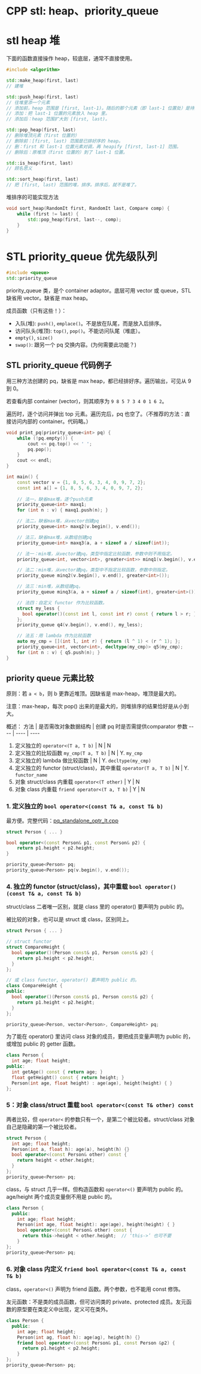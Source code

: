 # CPP stl: heap、priority_queue

# stl heap 堆

下面的函数直接操作 heap，较底层，通常不直接使用。

```cpp
#include <algorithm>

std::make_heap(first, last)
// 建堆

std::push_heap(first, last)
// 往堆里添一个元素
// 添加前，heap 范围是 [first, last-1)。随后的那个元素（即 last-1 位置处）是待添加的元素。
// 添加：把 last-1 位置的元素放入 heap 里。
// 添加后：heap 范围扩大到 [first, last)。

std::pop_heap(first, last)
// 删除堆顶元素（first 位置的）
// 删除前：[first, last) 范围是已排好序的 heap。
// 删：first 和 last-1 位置元素对调，再 heapify [first, last-1] 范围。
// 删除后：原堆顶（first 位置的）到了 last-1 位置。

std::is_heap(first, last)
// 顾名思义

std::sort_heap(first, last)
// 把 [first, last) 范围的堆，排序。排序后，就不是堆了。
```

堆排序的可能实现方法

```cpp
void sort_heap(RandomIt first, RandomIt last, Compare comp) {
    while (first != last) {
        std::pop_heap(first, last--, comp);
    }
}
```

# STL priority_queue 优先级队列

```cpp
#include <queue>
std::priority_queue
```

priority_queue 类，是个 container adaptor。底层可用 vector 或 queue，STL 缺省用 vector。缺省是 max heap。

成员函数（只有这些！）：
* 入队(堆): `push()`, `emplace()`。不是放在队尾，而是放入后排序。
* 访问队头(堆顶): `top()`, `pop()`。不能访问队尾（堆底）。
* `empty()`, `size()`
* `swap()`: 跟另一个 pq 交换内容。(为何需要此功能？)

## STL priority_queue 代码例子

用三种方法创建的 pq，缺省是 max heap，都已经排好序。遍历输出，可见从 9 到 0。

若查看内部 container (vector)，则其顺序为 `9 8 5 7 3 4 0 1 6 2`。

遍历时，逐个访问并弹出 top 元素。遍历完后，pq 也空了。（不推荐的方法：直接访问内部的 container。代码略。）

```cpp
void print_pq(priority_queue<int> pq) {
    while (!pq.empty()) {
        cout << pq.top() << ' ';
        pq.pop();
    }
    cout << endl;
}

int main() {
    const vector v = {1, 8, 5, 6, 3, 4, 0, 9, 7, 2};
    const int a[] = {1, 8, 5, 6, 3, 4, 0, 9, 7, 2};
 
    // 法一，缺省max堆，逐个push元素
    priority_queue<int> maxq1;
    for (int n : v) { maxq1.push(n); }

    // 法二，缺省max堆，从vector创建pq
    priority_queue<int> maxq2(v.begin(), v.end());

    // 法三，缺省max堆，从数组创建pq 
    priority_queue<int> maxq3(a, a + sizeof a / sizeof(int));

    // 法一：min堆，从vector建pq。类型中指定比较函数，参数中则不用指定。
    priority_queue<int, vector<int>, greater<int>> minq1(v.begin(), v.end());

    // 法二：min堆，从vector建pq。类型中不指定比较函数，参数中则指定。
    priority_queue minq2(v.begin(), v.end(), greater<int>());

    // 法三：min堆，从数组建pq。
    priority_queue minq3(a, a + sizeof a / sizeof(int), greater<int>());

    // 法四：自定义 functor 作为比较函数。
    struct my_less {
      bool operator()(const int l, const int r) const { return l > r; }
    };
    priority_queue q4(v.begin(), v.end(), my_less);

    // 法五：用 lambda 作为比较函数
    auto my_cmp = [](int l, int r) { return (l ^ 1) < (r ^ 1); };
    priority_queue<int, vector<int>, decltype(my_cmp)> q5(my_cmp);
    for (int n : v) { q5.push(n); }
}
```

## priority queue 元素比较

原则：若 `a < b`，则 b 更靠近堆顶。因缺省是 max-heap，堆顶是最大的。

注意：max-heap，每次 pop() 出来的是最大的，则堆排序的结果恰好是从小到大。

概述：
方法 | 是否需改对象数据结构 | 创建 pq 时是否需提供comparator 参数
---- | ---- | ----
1. 定义独立的 `operator<(T a, T b)` | N | N
2. 定义独立的比较函数 `my_cmp(T a, T b)` | N | Y. `my_cmp`
3. 定义独立的 lambda 做比较函数 | N | Y. `decltype(my_cmp)`
4. 定义独立的 functor (struct/class)，其中重载 `operator(T a, T b)` | N | Y. `functor_name`
5. 对象 struct/class 内重载 `operator<(T other)` | Y | N
6. 对象 class 内重载 `friend operator<(T a, T b)` | Y | N

### 1. 定义独立的 `bool operator<(const T& a, const T& b)`

最方便。完整代码：[pq_standalone_optr_lt.cpp](code/pq_standalone_optr_lt.cpp)

```cpp
struct Person { ... }

bool operator<(const Person& p1, const Person& p2) {
    return p1.height < p2.height;
}

priority_queue<Person> pq;
priority_queue<Person> pq(v.begin(), v.end());
```

### 4. 独立的 functor (struct/class)，其中重载 `bool operator()(const T& a, const T& b)`

struct/class 二者唯一区别，就是 class 里的 operator() 要声明为 public 的。

被比较的对象，也可以是 struct 或 class，区别同上。

```cpp
struct Person { ... }

// struct functor
struct CompareHeight {
  bool operator()(Person const& p1, Person const& p2) {
    return p1.height < p2.height;
  }
};

// 或 class functor, operator() 要声明为 public 的。
class CompareHeight {
public:
  bool operator()(Person const& p1, Person const& p2) {
    return p1.height < p2.height;
  }
};

priority_queue<Person, vector<Person>, CompareHeight> pq;
```

为了能在 operator() 里访问 class 对象的成员，要把成员变量声明为 public 的，或增加 public 的 getter 函数。

```cpp
class Person {
  int age; float height;
public:
  int getAge() const { return age; }
  float getHeight() const { return height; }
  Person(int age, float height) : age(age), height(height) { }
};
```

### 5：对象 class/struct 重载 `bool operator<(const T& other) const`

两者比较，但 `operator<` 的参数只有一个，是第二个被比较者。struct/class 对象自己是隐藏的第一个被比较者。

```cpp
struct Person {
  int age; float height;
  Person(int a, float h): age(a), height(h) {}
  bool operator<(const Person& other) const {
    return height < other.height;
  }
};
priority_queue<Person> pq;
```

class，与 struct 几乎一样。但构造函数和 `operator<()` 要声明为 public 的。age/height 两个成员变量倒不用是 public 的。

```cpp
class Person {
  public:
    int age; float height;
    Person(int age, float height): age(age), height(height) { }
    bool operator<(const Person& other) const {
      return this->height < other.height;  // ‘this->’ 也可不要
    }
};
priority_queue<Person> pq;
```

### 6. 对象 class 内定义 `friend bool operator<(const T& a, const T& b)`

class，`operator<()` 声明为 friend 函数。两个参数，也不能用 const 修饰。

友元函数：不是类的成员函数，但可访问类的 private、protected 成员。友元函数的原型要在类定义中出现，定义可在类外。

```cpp
class Person {
  public:
    int age; float height;
    Person(int ag, float h): age(ag), height(h) {}
    friend bool operator<(const Person& p1, const Person &p2) {
      return p1.height < p2.height;
    }
};
priority_queue<Person> pq;
```
